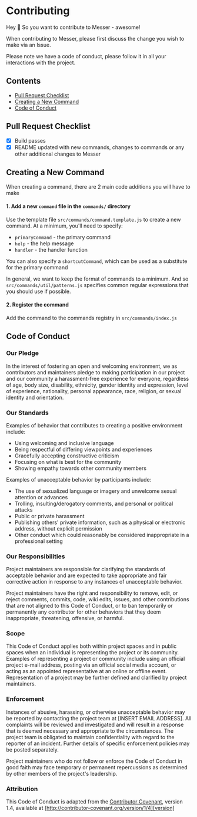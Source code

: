 # Contributing

Hey 👋 So you want to contribute to Messer - awesome!

When contributing to Messer, please first discuss the change you wish to make via an Issue.

Please note we have a code of conduct, please follow it in all your interactions with the project.

## Contents

- [Pull Request Checklist](#pr-checklist)
- [Creating a New Command](#commands)
- [Code of Conduct](#coc)

<a name="pr-checklist" />

## Pull Request Checklist

- [x] Build passes
- [x] README updated with new commands, changes to commands or any other additional changes to Messer

<a name="commands" />

## Creating a New Command

When creating a command, there are 2 main code additions you will have to make

#### 1. Add a new `command` file in the `commands/` directory

Use the template file `src/commands/command.template.js` to create a new command. At a minimum, you'll need to specify:

- `primaryCommand` - the primary command
- `help` - the help message
- `handler` - the handler function

You can also specify a `shortcutCommand`, which can be used as a substitute for the primary command

In general, we want to keep the format of commands to a minimum. And so `src/commands/util/patterns.js` specifies common regular expressions that you should use if possible.

#### 2. Register the command

Add the command to the commands registry in `src/commands/index.js`

<a name="coc" />

## Code of Conduct

### Our Pledge

In the interest of fostering an open and welcoming environment, we as
contributors and maintainers pledge to making participation in our project and
our community a harassment-free experience for everyone, regardless of age, body
size, disability, ethnicity, gender identity and expression, level of experience,
nationality, personal appearance, race, religion, or sexual identity and
orientation.

### Our Standards

Examples of behavior that contributes to creating a positive environment
include:

- Using welcoming and inclusive language
- Being respectful of differing viewpoints and experiences
- Gracefully accepting constructive criticism
- Focusing on what is best for the community
- Showing empathy towards other community members

Examples of unacceptable behavior by participants include:

- The use of sexualized language or imagery and unwelcome sexual attention or
  advances
- Trolling, insulting/derogatory comments, and personal or political attacks
- Public or private harassment
- Publishing others' private information, such as a physical or electronic
  address, without explicit permission
- Other conduct which could reasonably be considered inappropriate in a
  professional setting

### Our Responsibilities

Project maintainers are responsible for clarifying the standards of acceptable
behavior and are expected to take appropriate and fair corrective action in
response to any instances of unacceptable behavior.

Project maintainers have the right and responsibility to remove, edit, or
reject comments, commits, code, wiki edits, issues, and other contributions
that are not aligned to this Code of Conduct, or to ban temporarily or
permanently any contributor for other behaviors that they deem inappropriate,
threatening, offensive, or harmful.

### Scope

This Code of Conduct applies both within project spaces and in public spaces
when an individual is representing the project or its community. Examples of
representing a project or community include using an official project e-mail
address, posting via an official social media account, or acting as an appointed
representative at an online or offline event. Representation of a project may be
further defined and clarified by project maintainers.

### Enforcement

Instances of abusive, harassing, or otherwise unacceptable behavior may be
reported by contacting the project team at [INSERT EMAIL ADDRESS]. All
complaints will be reviewed and investigated and will result in a response that
is deemed necessary and appropriate to the circumstances. The project team is
obligated to maintain confidentiality with regard to the reporter of an incident.
Further details of specific enforcement policies may be posted separately.

Project maintainers who do not follow or enforce the Code of Conduct in good
faith may face temporary or permanent repercussions as determined by other
members of the project's leadership.

### Attribution

This Code of Conduct is adapted from the [Contributor Covenant][homepage], version 1.4,
available at [http://contributor-covenant.org/version/1/4][version]

[homepage]: http://contributor-covenant.org
[version]: http://contributor-covenant.org/version/1/4/
